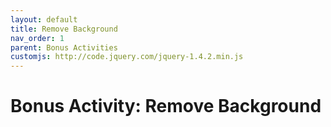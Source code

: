 ```yaml
---
layout: default
title: Remove Background
nav_order: 1
parent: Bonus Activities
customjs: http://code.jquery.com/jquery-1.4.2.min.js
---
```

# Bonus Activity: Remove Background
